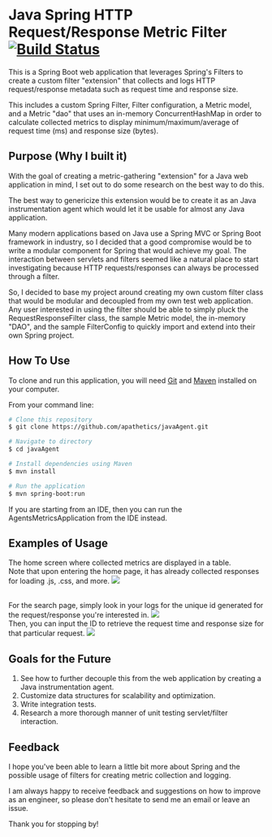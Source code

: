 # Java Spring HTTP Request/Response Metric Filter [![Build Status](https://travis-ci.com/apathetics/javaAgent.svg?branch=master)](https://travis-ci.com/apathetics/javaAgent)
This is a Spring Boot web application that leverages Spring's Filters to create a custom filter "extension" 
that collects and logs HTTP request/response metadata such as request time and response size.

This includes a custom Spring Filter, Filter configuration, a Metric model, and a Metric "dao" that uses an in-memory
ConcurrentHashMap in order to calculate collected metrics to display minimum/maximum/average of request time (ms) and 
response size (bytes).
<br>

## Purpose (Why I built it)
With the goal of creating a metric-gathering "extension" for a Java web application in mind, I set out to do some research
on the best way to do this.

The best way to genericize this extension would be to create it as an Java instrumentation agent which would let it be
usable for almost any Java application.

Many modern applications based on Java use a Spring MVC or Spring Boot framework in industry, so I decided that a
good compromise would be to write a modular component for Spring that would achieve my goal. The interaction
between servlets and filters seemed like a natural place to start investigating because HTTP requests/responses can
always be processed through a filter.

So, I decided to base my project around creating my own custom filter class that would be modular and decoupled
from my own test web application. Any user interested in using the filter should be able to simply pluck the 
RequestResponseFilter class, the sample Metric model, the in-memory "DAO", and the sample FilterConfig to quickly import
and extend into their own Spring project.
<br>

## How To Use
To clone and run this application, you will need [Git](https://git-scm.com) and [Maven](https://maven.apache.org)
installed on your computer.

From your command line:
```bash
# Clone this repository
$ git clone https://github.com/apathetics/javaAgent.git

# Navigate to directory
$ cd javaAgent

# Install dependencies using Maven
$ mvn install

# Run the application
$ mvn spring-boot:run

```

If you are starting from an IDE, then you can run the AgentsMetricsApplication from the IDE instead.
<br>

## Examples of Usage
The home screen where collected metrics are displayed in a table.
<br>
Note that upon entering the home page, it has already collected responses for loading .js, .css, and more.
<img src="https://i.gyazo.com/913d3ddda17663a169c34df78d597ad1.png">

<br>
For the search page, simply look in your logs for the unique id generated for the request/response you're interested in.
<img src="https://i.gyazo.com/231a9b2c5e56b6fb66afe8eb15a1d902.png">

<br>
Then, you can input the ID to retrieve the request time and response size for that particular request.
<img src="https://i.gyazo.com/f087b5251da5558de191eee34f771750.png">
<br>

## Goals for the Future

1. See how to further decouple this from the web application by creating a Java instrumentation agent.
2. Customize data structures for scalability and optimization.
3. Write integration tests.
4. Research a more thorough manner of unit testing servlet/filter interaction.

## Feedback
I hope you've been able to learn a little bit more about Spring and the possible usage of filters for creating
metric collection and logging.

I am always happy to receive feedback and suggestions on how to improve as an engineer, so please don't hesitate to
send me an email or leave an issue.

Thank you for stopping by!

